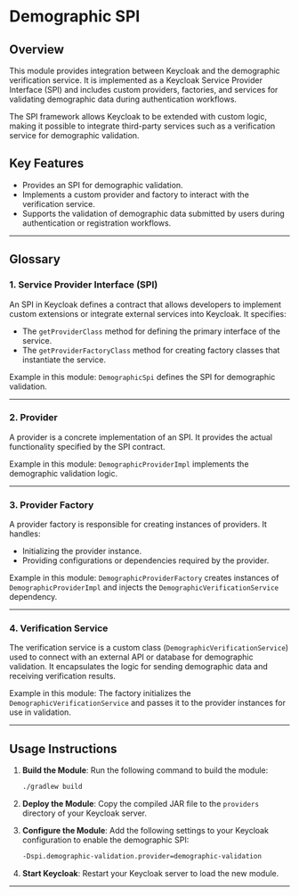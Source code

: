 # Demographic SPI

## Overview

This module provides integration between Keycloak and the demographic verification service. It is implemented as a
Keycloak Service Provider Interface (SPI) and includes custom providers, factories, and services for validating
demographic data during authentication workflows.

The SPI framework allows Keycloak to be extended with custom logic, making it possible to integrate third-party services
such as a verification service for demographic validation.

## Key Features

- Provides an SPI for demographic validation.
- Implements a custom provider and factory to interact with the verification service.
- Supports the validation of demographic data submitted by users during authentication or registration workflows.

---

## Glossary

### **1. Service Provider Interface (SPI)**

An SPI in Keycloak defines a contract that allows developers to implement custom extensions or integrate external
services into Keycloak. It specifies:

- The `getProviderClass` method for defining the primary interface of the service.
- The `getProviderFactoryClass` method for creating factory classes that instantiate the service.

Example in this module: `DemographicSpi` defines the SPI for demographic validation.

---

### **2. Provider**

A provider is a concrete implementation of an SPI. It provides the actual functionality specified by the SPI contract.

Example in this module: `DemographicProviderImpl` implements the demographic validation logic.

---

### **3. Provider Factory**

A provider factory is responsible for creating instances of providers. It handles:

- Initializing the provider instance.
- Providing configurations or dependencies required by the provider.

Example in this module: `DemographicProviderFactory` creates instances of `DemographicProviderImpl` and injects the
`DemographicVerificationService` dependency.

---

### **4. Verification Service**

The verification service is a custom class (`DemographicVerificationService`) used to connect with an external API or
database for demographic validation. It encapsulates the logic for sending demographic data and receiving verification
results.

Example in this module: The factory initializes the `DemographicVerificationService` and passes it to the provider
instances for use in validation.

---

## Usage Instructions

1. **Build the Module**:
   Run the following command to build the module:
   ```bash
   ./gradlew build
   ```

2. **Deploy the Module**:
   Copy the compiled JAR file to the `providers` directory of your Keycloak server.

3. **Configure the Module**:
   Add the following settings to your Keycloak configuration to enable the demographic SPI:
   ```bash
   -Dspi.demographic-validation.provider=demographic-validation
   ```

4. **Start Keycloak**:
   Restart your Keycloak server to load the new module.

---
